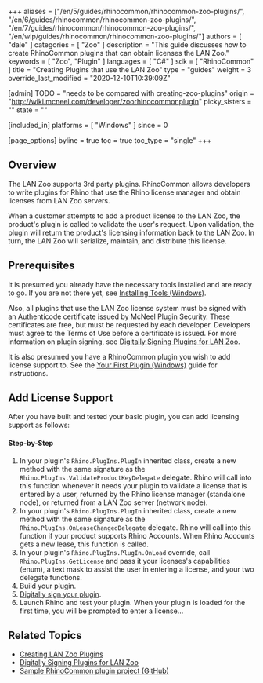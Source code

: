 +++
aliases = ["/en/5/guides/rhinocommon/rhinocommon-zoo-plugins/", "/en/6/guides/rhinocommon/rhinocommon-zoo-plugins/", "/en/7/guides/rhinocommon/rhinocommon-zoo-plugins/", "/en/wip/guides/rhinocommon/rhinocommon-zoo-plugins/"]
authors = [ "dale" ]
categories = [ "Zoo" ]
description = "This guide discusses how to create RhinoCommon plugins that can obtain licenses the LAN Zoo."
keywords = [ "Zoo", "Plugin" ]
languages = [ "C#" ]
sdk = [ "RhinoCommon" ]
title = "Creating Plugins that use the LAN Zoo"
type = "guides"
weight = 3
override_last_modified = "2020-12-10T10:39:09Z"

[admin]
TODO = "needs to be compared with creating-zoo-plugins"
origin = "http://wiki.mcneel.com/developer/zoorhinocommonplugin"
picky_sisters = ""
state = ""

[included_in]
platforms = [ "Windows" ]
since = 0

[page_options]
byline = true
toc = true
toc_type = "single"
+++


## Overview

The LAN Zoo supports 3rd party plugins. RhinoCommon allows developers to write plugins for Rhino that use the Rhino license manager and obtain licenses from LAN Zoo servers.

When a customer attempts to add a product license to the LAN Zoo, the product's plugin is called to validate the user's request. Upon validation, the plugin will return the product's licensing information back to the LAN Zoo. In turn, the LAN Zoo will serialize, maintain, and distribute this license.

## Prerequisites

It is presumed you already have the necessary tools installed and are ready to go.  If you are not there yet, see [Installing Tools (Windows)](/guides/rhinocommon/installing-tools-windows).

Also, all plugins that use the LAN Zoo license system must be signed with an Authenticode certificate issued by McNeel Plugin Security.  These certificates are free, but must be requested by each developer.  Developers must agree to the Terms of Use before a certificate is issued.  For more information on plugin signing, see [Digitally Signing Plugins for LAN Zoo](/guides/rhinocommon/digitally-signing-plugins-for-zoo).

It is also presumed you have a RhinoCommon plugin you wish to add license support to.  See the [Your First Plugin (Windows)](/guides/rhinocommon/your-first-plugin-windows/) guide for instructions.

## Add License Support

After you have built and tested your basic plugin, you can add licensing support as follows:

#### Step-by-Step
1. In your plugin's `Rhino.PlugIns.PlugIn` inherited class, create a new method with the same signature as the `Rhino.PlugIns.ValidateProductKeyDelegate` delegate.  Rhino will call into this function whenever it needs your plugin to validate a license that is entered by a user, returned by the Rhino license manager (standalone node), or returned from a LAN Zoo server (network node).
2. In your plugin's `Rhino.PlugIns.PlugIn` inherited class, create a new method with the same signature as the `Rhino.PlugIns.OnLeaseChangedDelegate` delegate.  Rhino will call into this function if your product supports Rhino Accounts. When Rhino Accounts gets a new lease, this function is called. 
3. In your plugin's `Rhino.PlugIns.PlugIn.OnLoad` override, call `Rhino.PlugIns.GetLicense` and pass it your licenses's capabilities (enum), a text mask to assist the user in entering a license, and your two delegate functions.
4. Build your plugin.
5. [Digitally sign your plugin](/guides/rhinocommon/digitally-signing-plugins-for-zoo).
6. Launch Rhino and test your plugin.  When your plugin is loaded for the first time, you will be prompted to enter a license...

## Related Topics

- [Creating LAN Zoo Plugins](/guides/rhinocommon/creating-zoo-plugins)
- [Digitally Signing Plugins for LAN Zoo](/guides/rhinocommon/digitally-signing-plugins-for-zoo)
- [Sample RhinoCommon plugin project (GitHub)](https://github.com/mcneel/rhino-developer-samples/tree/6/rhinocommon/cs/SampleCsWithLicense)


